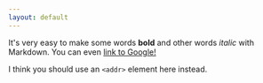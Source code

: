 ```yaml
---
layout: default
---
```



It's very easy to make some words **bold** 
and other words *italic* with Markdown. 
You can even [link to Google!](http://google.com)


I think you should use an
`<addr>` element here instead.
